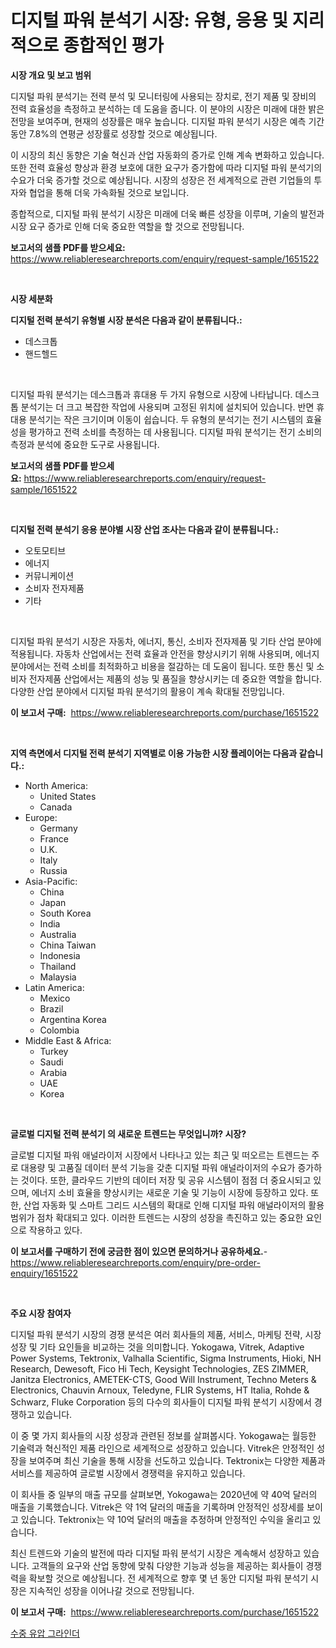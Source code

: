 <p><h1>디지털 파워 분석기 시장: 유형, 응용 및 지리적으로 종합적인 평가</h1></p><p><strong>시장 개요 및 보고 범위</strong></p>
<p><p>디지털 파워 분석기는 전력 분석 및 모니터링에 사용되는 장치로, 전기 제품 및 장비의 전력 효율성을 측정하고 분석하는 데 도움을 줍니다. 이 분야의 시장은 미래에 대한 밝은 전망을 보여주며, 현재의 성장률은 매우 높습니다. 디지털 파워 분석기 시장은 예측 기간 동안 7.8%의 연평균 성장률로 성장할 것으로 예상됩니다.</p><p>이 시장의 최신 동향은 기술 혁신과 산업 자동화의 증가로 인해 계속 변화하고 있습니다. 또한 전력 효율성 향상과 환경 보호에 대한 요구가 증가함에 따라 디지털 파워 분석기의 수요가 더욱 증가할 것으로 예상됩니다. 시장의 성장은 전 세계적으로 관련 기업들의 투자와 협업을 통해 더욱 가속화될 것으로 보입니다.</p><p>종합적으로, 디지털 파워 분석기 시장은 미래에 더욱 빠른 성장을 이루며, 기술의 발전과 시장 요구 증가로 인해 더욱 중요한 역할을 할 것으로 전망됩니다.</p></p>
<p><strong>보고서의 샘플 PDF를 받으세요:</strong> <a href="https://www.reliableresearchreports.com/enquiry/request-sample/1651522">https://www.reliableresearchreports.com/enquiry/request-sample/1651522</a></p>
<p>&nbsp;</p>
<p><strong>시장 세분화</strong></p>
<p><strong>디지털 전력 분석기 유형별 시장 분석은 다음과 같이 분류됩니다.:</strong></p>
<p><ul><li>데스크톱</li><li>핸드헬드</li></ul></p>
<p>&nbsp;</p>
<p><p>디지털 파워 분석기는 데스크톱과 휴대용 두 가지 유형으로 시장에 나타납니다. 데스크톱 분석기는 더 크고 복잡한 작업에 사용되며 고정된 위치에 설치되어 있습니다. 반면 휴대용 분석기는 작은 크기이며 이동이 쉽습니다. 두 유형의 분석기는 전기 시스템의 효율성을 평가하고 전력 소비를 측정하는 데 사용됩니다. 디지털 파워 분석기는 전기 소비의 측정과 분석에 중요한 도구로 사용됩니다.</p></p>
<p><strong>보고서의 샘플 PDF를 받으세요:</strong>&nbsp;<a href="https://www.reliableresearchreports.com/enquiry/request-sample/1651522">https://www.reliableresearchreports.com/enquiry/request-sample/1651522</a></p>
<p>&nbsp;</p>
<p><strong> 디지털 전력 분석기 응용 분야별 시장 산업 조사는 다음과 같이 분류됩니다.:</strong></p>
<p><ul><li>오토모티브</li><li>에너지</li><li>커뮤니케이션</li><li>소비자 전자제품</li><li>기타</li></ul></p>
<p>&nbsp;</p>
<p><p>디지털 파워 분석기 시장은 자동차, 에너지, 통신, 소비자 전자제품 및 기타 산업 분야에 적용됩니다. 자동차 산업에서는 전력 효율과 안전을 향상시키기 위해 사용되며, 에너지 분야에서는 전력 소비를 최적화하고 비용을 절감하는 데 도움이 됩니다. 또한 통신 및 소비자 전자제품 산업에서는 제품의 성능 및 품질을 향상시키는 데 중요한 역할을 합니다. 다양한 산업 분야에서 디지털 파워 분석기의 활용이 계속 확대될 전망입니다.</p></p>
<p><strong>이 보고서 구매:</strong>&nbsp; <a href="https://www.reliableresearchreports.com/purchase/1651522">https://www.reliableresearchreports.com/purchase/1651522</a></p>
<p>&nbsp;</p>
<p><strong>지역 측면에서 디지털 전력 분석기 지역별로 이용 가능한 시장 플레이어는 다음과 같습니다.:</strong></p>
<p><ul>
    <li>
        North America:
        <ul>
            <li>United States</li>
            <li>Canada</li>
        </ul>
    </li>
    <li>
        Europe:
        <ul>
            <li>Germany</li>
            <li>France</li>
            <li>U.K.</li>
            <li>Italy</li>
            <li>Russia</li>
        </ul>
    </li>
    <li>
        Asia-Pacific:
        <ul>
            <li>China</li>
            <li>Japan</li>
            <li>South Korea</li>
            <li>India</li>
            <li>Australia</li>
            <li>China Taiwan</li>
            <li>Indonesia</li>
            <li>Thailand</li>
            <li>Malaysia</li>
        </ul>
    </li>
    <li>
        Latin America:
        <ul>
            <li>Mexico</li>
            <li>Brazil</li>
            <li>Argentina Korea</li>
            <li>Colombia</li>
        </ul>
    </li>
    <li>
        Middle East & Africa:
        <ul>
            <li>Turkey</li>
            <li>Saudi</li>
            <li>Arabia</li>
            <li>UAE</li>
            <li>Korea</li>
        </ul>
    </li>
    </ul></p>
<p>&nbsp;</p>
<p><strong>글로벌 디지털 전력 분석기 의 새로운 트렌드는 무엇입니까? 시장?</strong></p>
<p><p>글로벌 디지털 파워 애널라이저 시장에서 나타나고 있는 최근 및 떠오르는 트렌드는 주로 대용량 및 고품질 데이터 분석 기능을 갖춘 디지털 파워 애널라이저의 수요가 증가하는 것이다. 또한, 클라우드 기반의 데이터 저장 및 공유 시스템이 점점 더 중요시되고 있으며, 에너지 소비 효율을 향상시키는 새로운 기술 및 기능이 시장에 등장하고 있다. 또한, 산업 자동화 및 스마트 그리드 시스템의 확대로 인해 디지털 파워 애널라이저의 활용 범위가 점차 확대되고 있다. 이러한 트렌드는 시장의 성장을 촉진하고 있는 중요한 요인으로 작용하고 있다.</p></p>
<p><strong>이 보고서를 구매하기 전에 궁금한 점이 있으면 문의하거나 공유하세요.</strong>- <a href="https://www.reliableresearchreports.com/enquiry/pre-order-enquiry/1651522">https://www.reliableresearchreports.com/enquiry/pre-order-enquiry/1651522</a></p>
<p>&nbsp;</p>
<p><strong>주요 시장 참여자</strong></p>
<p><p>디지털 파워 분석기 시장의 경쟁 분석은 여러 회사들의 제품, 서비스, 마케팅 전략, 시장 성장 및 기타 요인들을 비교하는 것을 의미합니다. Yokogawa, Vitrek, Adaptive Power Systems, Tektronix, Valhalla Scientific, Sigma Instruments, Hioki, NH Research, Dewesoft, Fico Hi Tech, Keysight Technologies, ZES ZIMMER, Janitza Electronics, AMETEK-CTS, Good Will Instrument, Techno Meters & Electronics, Chauvin Arnoux, Teledyne, FLIR Systems, HT Italia, Rohde & Schwarz, Fluke Corporation 등의 다수의 회사들이 디지털 파워 분석기 시장에서 경쟁하고 있습니다.</p><p>이 중 몇 가지 회사들의 시장 성장과 관련된 정보를 살펴봅시다. Yokogawa는 월등한 기술력과 혁신적인 제품 라인으로 세계적으로 성장하고 있습니다. Vitrek은 안정적인 성장을 보여주며 최신 기술을 통해 시장을 선도하고 있습니다. Tektronix는 다양한 제품과 서비스를 제공하여 글로벌 시장에서 경쟁력을 유지하고 있습니다.</p><p>이 회사들 중 일부의 매출 규모를 살펴보면, Yokogawa는 2020년에 약 40억 달러의 매출을 기록했습니다. Vitrek은 약 1억 달러의 매출을 기록하며 안정적인 성장세를 보이고 있습니다. Tektronix는 약 10억 달러의 매출을 추정하며 안정적인 수익을 올리고 있습니다.</p><p>최신 트렌드와 기술의 발전에 따라 디지털 파워 분석기 시장은 계속해서 성장하고 있습니다. 고객들의 요구와 산업 동향에 맞춰 다양한 기능과 성능을 제공하는 회사들이 경쟁력을 확보할 것으로 예상됩니다. 전 세계적으로 향후 몇 년 동안 디지털 파워 분석기 시장은 지속적인 성장을 이어나갈 것으로 전망됩니다.</p></p>
<p><strong>이 보고서 구매:</strong>&nbsp;&nbsp;<a href="https://www.reliableresearchreports.com/purchase/1651522">https://www.reliableresearchreports.com/purchase/1651522</a></p>
<p><p><a href="https://github.com/lzrvbyqzftro57/Market-Research-Report-List-1/blob/main/746093710435.md">수중 유압 그라인더</a></p></p>
